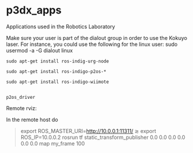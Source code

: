 # p3dx_apps
Applications used in the Robotics Laboratory

Make sure your user is part of the dialout group in order to use the Kokuyo laser. For instance, you could use the following for the linux user:
    sudo usermod -a -G dialout linux

    
    
    sudo apt-get install ros-indig-urg-node
    
    sudo apt-get install ros-indigo-p2os-*
    
    sudo apt-get install ros-indigo-wiimote
    
    
    p2os_driver
    
Remote rviz:

 In the remote host do
  > export ROS_MASTER_URI=http://10.0.0.1:11311/
  ≳ export ROS_IP=10.0.0.2
  > rosrun tf static_transform_publisher 0.0 0.0 0.0 0.0 0.0 0.0 map my_frame 100